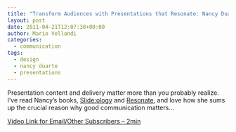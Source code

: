 ```yaml
---
title: "Transform Audiences with Presentations that Resonate: Nancy Duarte"
layout: post
date: 2011-04-21T12:07:38+00:00
author: Mario Vellandi
categories:
  - communication
tags:
  - design
  - nancy duarte
  - presentations
---
```

Presentation content and delivery matter more than you probably realize. I&#8217;ve read Nancy&#8217;s books, [Slide:ology](http://www.amazon.com/gp/product/0596522347/ref=as_li_ss_tl?ie=UTF8&tag=melodinmarke-20&linkCode=as2&camp=1789&creative=390957&creativeASIN=0596522347) and [Resonate](http://www.amazon.com/gp/product/0470632011/ref=as_li_ss_tl?ie=UTF8&tag=melodinmarke-20&linkCode=as2&camp=1789&creative=390957&creativeASIN=0470632011), and love how she sums up the crucial reason why good communication matters&#8230;

[Video Link for Email/Other Subscribers &#8211; 2min](http://vimeo.com/15645399)

